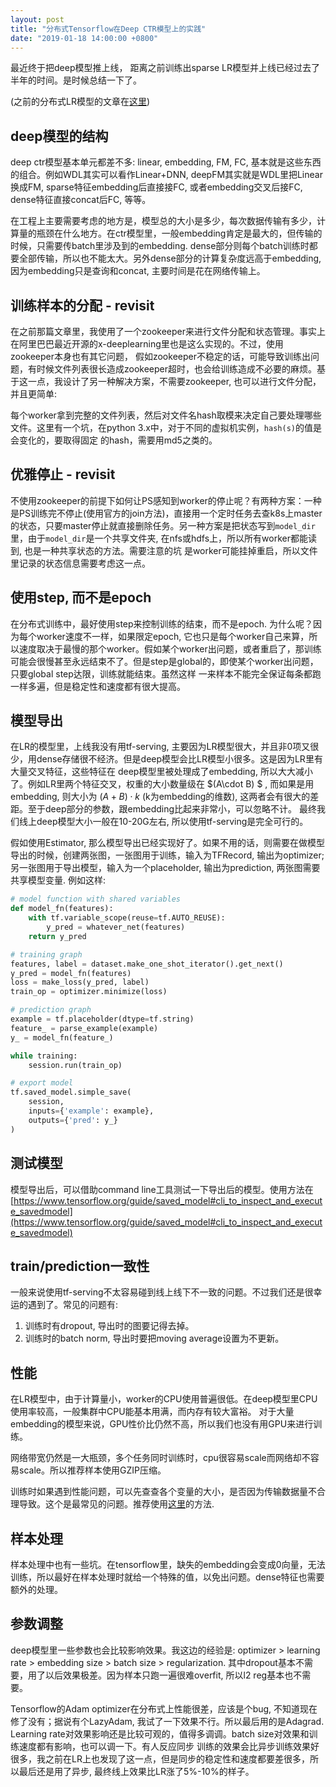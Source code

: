 ```yaml
---
layout: post
title: "分布式Tensorflow在Deep CTR模型上的实践"
date: "2019-01-18 14:00:00 +0800"
---
```


最近终于把deep模型推上线， 距离之前训练出sparse LR模型并上线已经过去了半年的时间。是时候总结一下了。

(之前的分布式LR模型的文章在[这里](/dist-tf-for-sparse-models.html))

## deep模型的结构
deep ctr模型基本单元都差不多: linear, embedding, FM, FC, 基本就是这些东西的组合。例如WDL其实可以看作Linear+DNN, deepFM其实就是WDL里把Linear换成FM, sparse特征embedding后直接接FC, 或者embedding交叉后接FC, dense特征直接concat后FC, 等等。

在工程上主要需要考虑的地方是，模型总的大小是多少，每次数据传输有多少，计算量的瓶颈在什么地方。在ctr模型里，一般embedding肯定是最大的，但传输的时候，只需要传batch里涉及到的embedding. dense部分则每个batch训练时都要全部传输，所以也不能太大。另外dense部分的计算复杂度远高于embedding, 因为embedding只是查询和concat, 主要时间是花在网络传输上。

## 训练样本的分配 - revisit

在之前那篇文章里，我使用了一个zookeeper来进行文件分配和状态管理。事实上在阿里巴巴最近开源的x-deeplearning里也是这么实现的。不过，使用zookeeper本身也有其它问题，
假如zookeeper不稳定的话，可能导致训练出问题，有时候文件列表很长造成zookeeper超时，也会给训练造成不必要的麻烦。基于这一点，我设计了另一种解决方案，不需要zookeeper,
也可以进行文件分配，并且更简单:

每个worker拿到完整的文件列表，然后对文件名hash取模来决定自己要处理哪些文件。这里有一个坑，在python 3.x中，对于不同的虚拟机实例，`hash(s)`的值是会变化的，要取得固定
的hash，需要用md5之类的。

## 优雅停止 - revisit

不使用zookeeper的前提下如何让PS感知到worker的停止呢？有两种方案：一种是PS训练完不停止(使用官方的join方法)，直接用一个定时任务去查k8s上master的状态，只要master停止就直接删除任务。另一种方案是把状态写到`model_dir`里，由于`model_dir`是一个共享文件夹, 在nfs或hdfs上，所以所有worker都能读到, 也是一种共享状态的方法。需要注意的坑
是worker可能挂掉重启，所以文件里记录的状态信息需要考虑这一点。

## 使用step, 而不是epoch

在分布式训练中，最好使用step来控制训练的结束，而不是epoch. 为什么呢？因为每个worker速度不一样，如果限定epoch, 它也只是每个worker自己来算，所以速度取决于最慢的那个worker。假如某个worker出问题，或者重启了，那训练可能会很慢甚至永远结束不了。但是step是global的，即使某个worker出问题，只要global step达限，训练就能结束。虽然这样
一来样本不能完全保证每条都跑一样多遍，但是稳定性和速度都有很大提高。

## 模型导出

在LR的模型里，上线我没有用tf-serving, 主要因为LR模型很大，并且非0项又很少，用dense存储很不经济。但是deep模型会比LR模型小很多。这是因为LR里有大量交叉特征，这些特征在
deep模型里被处理成了embedding, 所以大大减小了。例如LR里两个特征交叉，权重的大小数量级在 $(A\cdot B) $ , 而如果是用embedding, 则大小为 $(A+B) \cdot k$ (k为embedding的维数), 这两者会有很大的差距。至于deep部分的参数，跟embedding比起来非常小，可以忽略不计。 最终我们线上deep模型大小一般在10-20G左右, 所以使用tf-serving是完全可行的。

假如使用Estimator, 那么模型导出已经实现好了。如果不用的话，则需要在做模型导出的时候，创建两张图，一张图用于训练，输入为TFRecord, 输出为optimizer; 另一张图用于导出模型，输入为一个placeholder, 输出为prediction, 两张图需要共享模型变量. 例如这样:

```python
# model function with shared variables
def model_fn(features):
    with tf.variable_scope(reuse=tf.AUTO_REUSE):
        y_pred = whatever_net(features)
    return y_pred

# training graph
features, label = dataset.make_one_shot_iterator().get_next()
y_pred = model_fn(features)
loss = make_loss(y_pred, label)
train_op = optimizer.minimize(loss)

# prediction graph
example = tf.placeholder(dtype=tf.string)
feature_ = parse_example(example)
y_ = model_fn(feature_)

while training:
    session.run(train_op)

# export model
tf.saved_model.simple_save(
    session,
    inputs={'example': example},
    outputs={'pred': y_}
)

```

## 测试模型

模型导出后，可以借助command line工具测试一下导出后的模型。使用方法在[https://www.tensorflow.org/guide/saved_model#cli_to_inspect_and_execute_savedmodel](https://www.tensorflow.org/guide/saved_model#cli_to_inspect_and_execute_savedmodel)

## train/prediction一致性

一般来说使用tf-serving不太容易碰到线上线下不一致的问题。不过我们还是很幸运的遇到了。常见的问题有:

1. 训练时有dropout, 导出时的图要记得去掉。
2. 训练时的batch norm, 导出时要把moving average设置为不更新。

## 性能

在LR模型中，由于计算量小，worker的CPU使用普遍很低。在deep模型里CPU使用率较高，一般集群中CPU能基本用满，而内存有较大富裕。
对于大量embedding的模型来说，GPU性价比仍然不高，所以我们也没有用GPU来进行训练。

网络带宽仍然是一大瓶颈，多个任务同时训练时，cpu很容易scale而网络却不容易scale。所以推荐样本使用GZIP压缩。

训练时如果遇到性能问题，可以先查查各个变量的大小，是否因为传输数据量不合理导致。这个是最常见的问题。推荐使用[这里](/debug-dist-tf-ps.html)的方法.


## 样本处理

样本处理中也有一些坑。在tensorflow里，缺失的embedding会变成0向量，无法训练，所以最好在样本处理时就给一个特殊的值，以免出问题。dense特征也需要额外的处理。

## 参数调整

deep模型里一些参数也会比较影响效果。我这边的经验是: optimizer > learning rate > embedding size > batch size > regularization.
其中dropout基本不需要，用了以后效果极差。因为样本只跑一遍很难overfit, 所以l2 reg基本也不需要。

Tensorflow的Adam optimizer在分布式上性能很差，应该是个bug, 不知道现在修了没有；据说有个LazyAdam, 我试了一下效果不行。所以最后用的是Adagrad.
Learning rate对效果影响还是比较可观的，值得多调调。batch size对效果和训练速度都有影响，也可以调一下。有人反应同步
训练的效果会比异步训练效果好很多，我之前在LR上也发现了这一点，但是同步的稳定性和速度都要差很多，所以最后还是用了异步, 最终线上效果比LR涨了5%-10%的样子。
